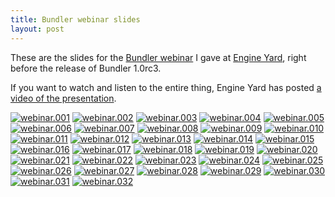 ```yaml
---
title: Bundler webinar slides
layout: post
---
```

These are the slides for the [Bundler webinar](http://www.engineyard.com/video/13917022) I gave at [Engine Yard](http://engineyard.com), right before the release of Bundler 1.0rc3.

If you want to watch and listen to the entire thing,  Engine Yard has posted [a video of the presentation](http://www.engineyard.com/video/13917022).

<a href="{% postfile webinar.001.jpg %}" rel="facebox" class="image"><img src="{% postfile webinar.001.thumb.jpg %}" alt="webinar.001"></a>
<a href="{% postfile webinar.002.jpg %}" rel="facebox" class="image"><img src="{% postfile webinar.002.thumb.jpg %}" alt="webinar.002"></a>
<a href="{% postfile webinar.003.jpg %}" rel="facebox" class="image"><img src="{% postfile webinar.003.thumb.jpg %}" alt="webinar.003"></a>
<a href="{% postfile webinar.004.jpg %}" rel="facebox" class="image"><img src="{% postfile webinar.004.thumb.jpg %}" alt="webinar.004"></a>
<a href="{% postfile webinar.005.jpg %}" rel="facebox" class="image"><img src="{% postfile webinar.005.thumb.jpg %}" alt="webinar.005"></a>
<a href="{% postfile webinar.006.jpg %}" rel="facebox" class="image"><img src="{% postfile webinar.006.thumb.jpg %}" alt="webinar.006"></a>
<a href="{% postfile webinar.007.jpg %}" rel="facebox" class="image"><img src="{% postfile webinar.007.thumb.jpg %}" alt="webinar.007"></a>
<a href="{% postfile webinar.008.jpg %}" rel="facebox" class="image"><img src="{% postfile webinar.008.thumb.jpg %}" alt="webinar.008"></a>
<a href="{% postfile webinar.009.jpg %}" rel="facebox" class="image"><img src="{% postfile webinar.009.thumb.jpg %}" alt="webinar.009"></a>
<a href="{% postfile webinar.010.jpg %}" rel="facebox" class="image"><img src="{% postfile webinar.010.thumb.jpg %}" alt="webinar.010"></a>
<a href="{% postfile webinar.011.jpg %}" rel="facebox" class="image"><img src="{% postfile webinar.011.thumb.jpg %}" alt="webinar.011"></a>
<a href="{% postfile webinar.012.jpg %}" rel="facebox" class="image"><img src="{% postfile webinar.012.thumb.jpg %}" alt="webinar.012"></a>
<a href="{% postfile webinar.013.jpg %}" rel="facebox" class="image"><img src="{% postfile webinar.013.thumb.jpg %}" alt="webinar.013"></a>
<a href="{% postfile webinar.014.jpg %}" rel="facebox" class="image"><img src="{% postfile webinar.014.thumb.jpg %}" alt="webinar.014"></a>
<a href="{% postfile webinar.015.jpg %}" rel="facebox" class="image"><img src="{% postfile webinar.015.thumb.jpg %}" alt="webinar.015"></a>
<a href="{% postfile webinar.016.jpg %}" rel="facebox" class="image"><img src="{% postfile webinar.016.thumb.jpg %}" alt="webinar.016"></a>
<a href="{% postfile webinar.017.jpg %}" rel="facebox" class="image"><img src="{% postfile webinar.017.thumb.jpg %}" alt="webinar.017"></a>
<a href="{% postfile webinar.018.jpg %}" rel="facebox" class="image"><img src="{% postfile webinar.018.thumb.jpg %}" alt="webinar.018"></a>
<a href="{% postfile webinar.019.jpg %}" rel="facebox" class="image"><img src="{% postfile webinar.019.thumb.jpg %}" alt="webinar.019"></a>
<a href="{% postfile webinar.020.jpg %}" rel="facebox" class="image"><img src="{% postfile webinar.020.thumb.jpg %}" alt="webinar.020"></a>
<a href="{% postfile webinar.021.jpg %}" rel="facebox" class="image"><img src="{% postfile webinar.021.thumb.jpg %}" alt="webinar.021"></a>
<a href="{% postfile webinar.022.jpg %}" rel="facebox" class="image"><img src="{% postfile webinar.022.thumb.jpg %}" alt="webinar.022"></a>
<a href="{% postfile webinar.023.jpg %}" rel="facebox" class="image"><img src="{% postfile webinar.023.thumb.jpg %}" alt="webinar.023"></a>
<a href="{% postfile webinar.024.jpg %}" rel="facebox" class="image"><img src="{% postfile webinar.024.thumb.jpg %}" alt="webinar.024"></a>
<a href="{% postfile webinar.025.jpg %}" rel="facebox" class="image"><img src="{% postfile webinar.025.thumb.jpg %}" alt="webinar.025"></a>
<a href="{% postfile webinar.026.jpg %}" rel="facebox" class="image"><img src="{% postfile webinar.026.thumb.jpg %}" alt="webinar.026"></a>
<a href="{% postfile webinar.027.jpg %}" rel="facebox" class="image"><img src="{% postfile webinar.027.thumb.jpg %}" alt="webinar.027"></a>
<a href="{% postfile webinar.028.jpg %}" rel="facebox" class="image"><img src="{% postfile webinar.028.thumb.jpg %}" alt="webinar.028"></a>
<a href="{% postfile webinar.029.jpg %}" rel="facebox" class="image"><img src="{% postfile webinar.029.thumb.jpg %}" alt="webinar.029"></a>
<a href="{% postfile webinar.030.jpg %}" rel="facebox" class="image"><img src="{% postfile webinar.030.thumb.jpg %}" alt="webinar.030"></a>
<a href="{% postfile webinar.031.jpg %}" rel="facebox" class="image"><img src="{% postfile webinar.031.thumb.jpg %}" alt="webinar.031"></a>
<a href="{% postfile webinar.032.jpg %}" rel="facebox" class="image"><img src="{% postfile webinar.032.thumb.jpg %}" alt="webinar.032"></a>
